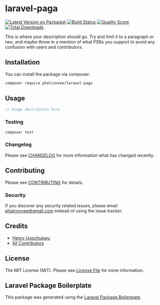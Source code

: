 # laravel-paga

[![Latest Version on Packagist](https://img.shields.io/packagist/v/phalconvee/laravel-paga.svg?style=flat-square)](https://packagist.org/packages/phalconvee/laravel-paga)
[![Build Status](https://img.shields.io/travis/phalconvee/laravel-paga/master.svg?style=flat-square)](https://travis-ci.org/phalconvee/laravel-paga)
[![Quality Score](https://img.shields.io/scrutinizer/g/phalconvee/laravel-paga.svg?style=flat-square)](https://scrutinizer-ci.com/g/phalconvee/laravel-paga)
[![Total Downloads](https://img.shields.io/packagist/dt/phalconvee/laravel-paga.svg?style=flat-square)](https://packagist.org/packages/phalconvee/laravel-paga)

This is where your description should go. Try and limit it to a paragraph or two, and maybe throw in a mention of what PSRs you support to avoid any confusion with users and contributors.

## Installation

You can install the package via composer:

```bash
composer require phalconvee/laravel-paga
```

## Usage

``` php
// Usage description here
```

### Testing

``` bash
composer test
```

### Changelog

Please see [CHANGELOG](CHANGELOG.md) for more information what has changed recently.

## Contributing

Please see [CONTRIBUTING](CONTRIBUTING.md) for details.

### Security

If you discover any security related issues, please email phalconvee@gmail.com instead of using the issue tracker.

## Credits

- [Henry Ugochukwu](https://github.com/phalconvee)
- [All Contributors](../../contributors)

## License

The MIT License (MIT). Please see [License File](LICENSE.md) for more information.

## Laravel Package Boilerplate

This package was generated using the [Laravel Package Boilerplate](https://laravelpackageboilerplate.com).
